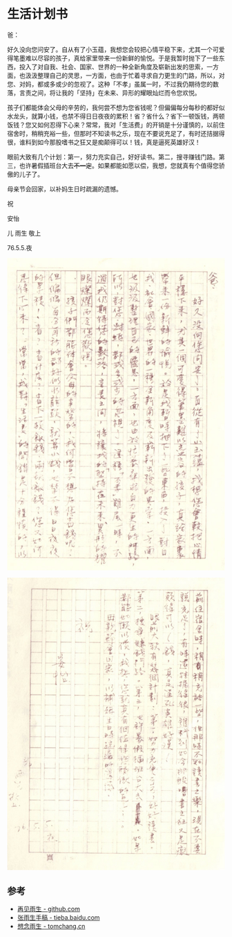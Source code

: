 # 生活计划书

爸：

好久没向您问安了。自从有了小玉蕴，我想您会较把心情平稳下来，尤其一个可爱得笔墨难以尽容的孩子，真给家里带来一份新鲜的愉悦。于是我暂时抛下了一些东西，投入了对自我、社会、国家、世界的一种全新角度及崭新出发的思索，一方面，也汲汲整理自己的灵思，一方面，也由于忙着寻求自力更生的门路，所以，对您、对妈，都或多或少的忽视了。这种「不孝」虽属一时，不过我仍期待您的数落，言责之间，将让我的「坚持」在未来、异形的耀眼灿烂而令您欢悦。

孩子们都能体会父母的辛劳的，我何尝不想为您省钱呢？但偏偏每分每秒的都好似水龙头，就算小钱，也禁不得日日夜夜的累积！省？省什么？省下一顿饭钱，两顿饭钱？您又如何忍得下心来？常常，我对「生活费」的开销是十分谨慎的，以前住宿舍时，稍稍充裕一些，但那时不知读书之乐，现在不要说充足了，有时还拮据得很，谁料到如今那股嗜书之狂又是痴颠得可以！钱，真是逼死英雄好汉！

眼前大致有几个计划：第一，努力充实自己，好好读书。第二，搜寻赚钱门路。第三，也许暑假插班台大去~~不一定~~。如果都能如愿以偿，我想，您就真有个值得您骄傲的儿子了。

母亲节会回家，以补妈生日时疏漏的遗憾。

祝

安怡

儿 雨生 敬上

76.5.5.夜

![生活计划书-1](./my-plans-1.jpg)

![生活计划书-2](./my-plans-2.jpg)

## 参考

-   [再见雨生 - github.com](https://github.com/yongsen/goodbye_tomzhang/tree/master)
-   [张雨生手稿 - tieba.baidu.com](https://tieba.baidu.com/p/2084189476#!/l/p1)
-   [想念雨生 - tomchang.cn](https://www.tomchang.cn/archive/letter/77.html)
